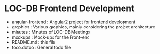 # LOC-DB Frontend Development

* angular-frontend : Angular2 project for frontend development
* graphics : Various graphics, mainly considering the project architecture
* minutes : Minutes of LOC-DB Meetings
* mockups : Mock-ups for the Front-end
* README.md : this file
* todo.dotoo : General todo file
